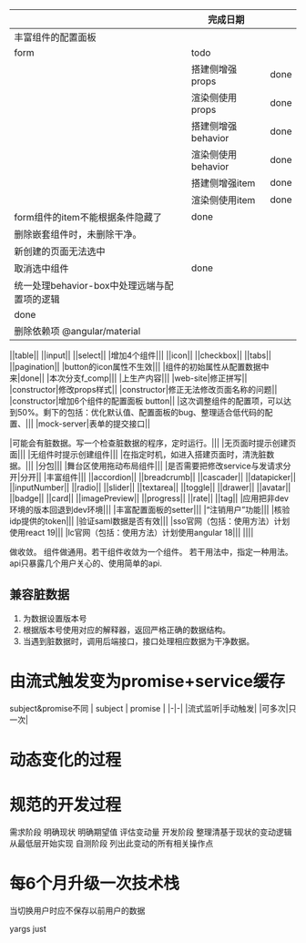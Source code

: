 ||完成日期||
|-|-|-|
|丰富组件的配置面板|||
|form|todo||
||搭建侧增强props|done|
||渲染侧使用props|done|
||搭建侧增强behavior|done|
||渲染侧使用behavior|done|
||搭建侧增强item|done|
||渲染侧使用item|done|
|form组件的item不能根据条件隐藏了|done||
|删除嵌套组件时，未删除干净。|||
|新创建的页面无法选中|||
|取消选中组件|done||
|统一处理behavior-box中处理远端与配置项的逻辑|
done||
|删除依赖项 @angular/material|||

||table||
||input||
||select||
|增加4个组件|||
||icon||
||checkbox||
||tabs||
||pagination||
|button的icon属性不生效|||
|组件的初始属性从配置数据中来|done||
|本次分支f_comp|||
|上生产内容|||
|web-site|修正拼写||
|constructor|修改props样式||
|constructor|修正无法修改页面名称的问题||
|constructor|增加6个组件的配置面板 button||
|这次调整组件的配置项，可以达到50%。剩下的包括：优化默认值、配置面板的bug、整理适合低代码的配置、|||
|mock-server|表单的提交接口||

|可能会有脏数据。写一个检查脏数据的程序，定时运行。|||
|无页面时提示创建页面|||
|无组件时提示创建组件|||
|在指定时机，如进入搭建页面时，清洗脏数据。|||
|分包|||
|舞台区使用拖动布局组件|||
|是否需要把修改service与发请求分开|分开||
|丰富组件|||
||accordion||
||breadcrumb||
||cascader||
||datapicker||
||inputNumber||
||radio||
||slider||
||textarea||
||toggle||
||drawer||
||avatar||
||badge||
||card||
||imagePreview||
||progress||
||rate||
||tag||
|应用把非dev环境的版本回退到dev环境|||
|丰富配置面板的setter|||
|“注销用户”功能|||
|核验idp提供的token|||
|验证saml数据是否有效|||
|sso官网（包括：使用方法）计划使用react 19|||
|lc官网（包括：使用方法）计划使用angular 18|||
||||



做收敛。
组件做通用。若干组件收敛为一个组件。
若干用法中，指定一种用法。
api只暴露几个用户关心的、使用简单的api.


## 兼容脏数据
1. 为数据设置版本号
2. 根据版本号使用对应的解释器，返回严格正确的数据结构。
3. 当遇到脏数据时，调用后端接口，接口处理相应数据为干净数据。

# 由流式触发变为promise+service缓存
subject&promise不同
| subject | promise |
|-|-|
|流式监听|手动触发|
|可多次|只一次|

# 动态变化的过程
# 规范的开发过程
需求阶段
    明确现状
    明确期望值
    评估变动量
开发阶段
    整理清基于现状的变动逻辑
    从最低层开始实现
自测阶段
    列出此变动的所有相关操作点

# 每6个月升级一次技术栈

当切换用户时应不保存以前用户的数据


yargs
just